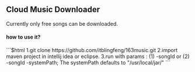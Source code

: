 <h2>Cloud Music Downloader</h2>

Currently only free songs can be downloaded.

<h4>how to use it?</h4>
```$html
1.git clone https://github.com/itblingfeng/163music.git
2.import maven project in intellij idea or eclipse.
3.run with params : (1) -songId  or (2) -songId  -systemPath; The systemPath defaults to "/usr/local/jar/"  
```